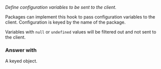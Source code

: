 *Define configuration variables to be sent to the client.*

Packages can implement this hook to pass configuration variables to the client.
Configuration is keyed by the name of the package.

Variables with `null` or `undefined` values will be filtered out and not sent
to the client.

### Answer with

A keyed object.
